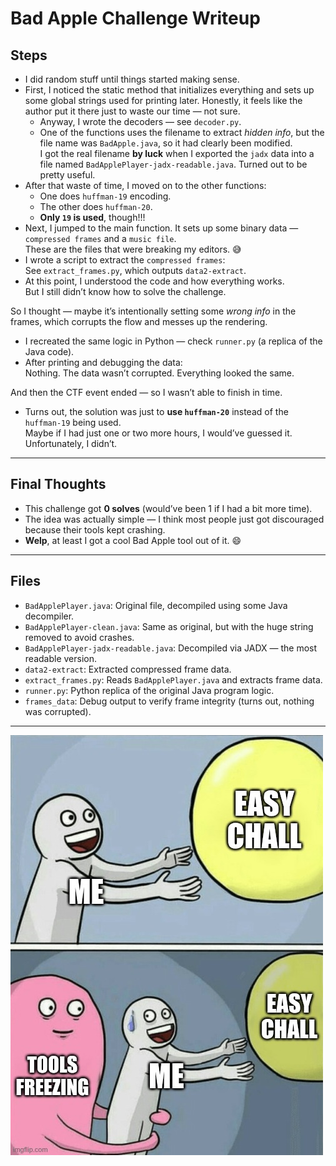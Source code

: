 # Bad Apple Challenge Writeup

## Steps

- I did random stuff until things started making sense.
- First, I noticed the static method that initializes everything and sets up some global strings used for printing later. Honestly, it feels like the author put it there just to waste our time — not sure.
  - Anyway, I wrote the decoders — see `decoder.py`.
  - One of the functions uses the filename to extract *hidden info*, but the file name was `BadApple.java`, so it had clearly been modified.  
    I got the real filename **by luck** when I exported the `jadx` data into a file named `BadApplePlayer-jadx-readable.java`. Turned out to be pretty useful.
- After that waste of time, I moved on to the other functions:
  - One does `huffman-19` encoding.
  - The other does `huffman-20`.
  - **Only `19` is used**, though!!!
- Next, I jumped to the main function. It sets up some binary data — `compressed frames` and a `music file`.  
  These are the files that were breaking my editors. 😅
- I wrote a script to extract the `compressed frames`:  
  See `extract_frames.py`, which outputs `data2-extract`.
- At this point, I understood the code and how everything works.  
  But I still didn’t know how to solve the challenge.  

So I thought — maybe it’s intentionally setting some *wrong info* in the frames, which corrupts the flow and messes up the rendering.

- I recreated the same logic in Python — check `runner.py` (a replica of the Java code).
- After printing and debugging the data:  
  Nothing. The data wasn’t corrupted. Everything looked the same.

And then the CTF event ended — so I wasn’t able to finish in time.

- Turns out, the solution was just to **use `huffman-20`** instead of the `huffman-19` being used.  
  Maybe if I had just one or two more hours, I would’ve guessed it. Unfortunately, I didn’t.

---

## Final Thoughts

- This challenge got **0 solves** (would’ve been 1 if I had a bit more time).
- The idea was actually simple — I think most people just got discouraged because their tools kept crashing.
- **Welp**, at least I got a cool Bad Apple tool out of it. 😄

---

## Files

- `BadApplePlayer.java`: Original file, decompiled using some Java decompiler.
- `BadApplePlayer-clean.java`: Same as original, but with the huge string removed to avoid crashes.
- `BadApplePlayer-jadx-readable.java`: Decompiled via JADX — the most readable version.
- `data2-extract`: Extracted compressed frame data.
- `extract_frames.py`: Reads `BadApplePlayer.java` and extracts frame data.
- `runner.py`: Python replica of the original Java program logic.
- `frames_data`: Debug output to verify frame integrity (turns out, nothing was corrupted).

---

![meme](meme.jpg)
